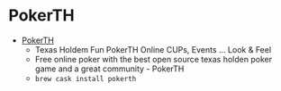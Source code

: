 # PokerTH
- [PokerTH](https://www.pokerth.net/)
  -  Texas Holdem Fun PokerTH Online CUPs, Events ... Look & Feel
  - Free online poker with the best open source texas holden poker game and a great community - PokerTH
  - `brew cask install pokerth`
